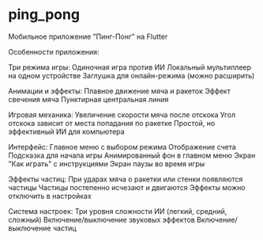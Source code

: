 # ping_pong

Мобильное приложение "Пинг-Понг" на Flutter

Особенности приложения:

Три режима игры:
    Одиночная игра против ИИ
    Локальный мультиплеер на одном устройстве
    Заглушка для онлайн-режима (можно расширить)

Анимации и эффекты:
    Плавное движение мяча и ракеток
    Эффект свечения мяча
    Пунктирная центральная линия

Игровая механика:
    Увеличение скорости мяча после отскока
    Угол отскока зависит от места попадания по ракетке
    Простой, но эффективный ИИ для компьютера

Интерфейс:
    Главное меню с выбором режима
    Отображение счета
    Подсказка для начала игры
    Анимированный фон в главном меню
    Экран "Как играть" с инструкциями
    Экран паузы во время игры
    
Эффекты частиц:
    При ударах мяча о ракетки или стенки появляются частицы
    Частицы постепенно исчезают и двигаются
    Эффекты можно отключить в настройках

Система настроек:
    Три уровня сложности ИИ (легкий, средний, сложный)
    Включение/выключение звуковых эффектов
    Включение/выключение частиц
